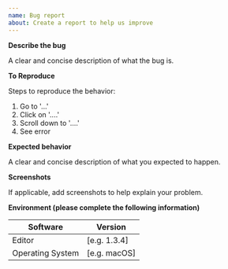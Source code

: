 ```yaml
---
name: Bug report
about: Create a report to help us improve
---
```


<!---
Thanks for filing an issue 😄 !
Please provide as much details as possible, including screenshots if necessary.
-->

**Describe the bug**

A clear and concise description of what the bug is.

**To Reproduce**

Steps to reproduce the behavior:

1. Go to '...'
2. Click on '....'
3. Scroll down to '....'
4. See error

**Expected behavior**

A clear and concise description of what you expected to happen.

**Screenshots**

If applicable, add screenshots to help explain your problem.

**Environment (please complete the following information)**

| Software         | Version               |
| ---------------- | --------------------- |
| Editor           | [e.g. 1.3.4]          |
| Operating System | [e.g. macOS]          |

